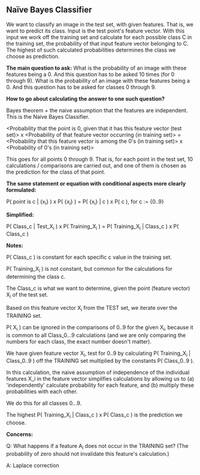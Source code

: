 ## Naïve Bayes Classifier
We want to classify an image in the test set, with given features. That is, we want to predict its class. Input is the test point's feature vector. With this input we work off the training set and calculate for each possible class C in the training set, the probability of that input feature vector belonging to C. The highest of such calculated probabilities determines the class we choose as prediction.

**The main question to ask:**
What is the probability of an image with these features being a 0. And this question has to be asked 10 times (for 0 through 9).
What is the probability of an image with these features being a 0. And this question has to be asked for classes 0 through 9.

**How to go about calculating the answer to one such question?**

Bayes theorem + the naive assumption that the features are independent. This is the Naive Bayes Classifier.

<Probability that the point is 0, given that it has this feature vector (test set)> x <Probability of that feature vector occurring (in training set)> = <Probability that this feature vector is among the 0's (in training set)> x <Probability of 0's (in training set)>

This goes for all points 0 through 9. That is, for each point in the test set, 10 calculations / comparisons are carried out, and one of them is chosen as the prediction for the class of that point.

**The same statement or equation with conditional aspects more clearly formulated:**

P( point is c | {x<sub>i</sub>} ) x P( {x<sub>i</sub>} ) = P( {x<sub>i</sub>} | c ) x P( c ), for c := {0..9}

**Simplified:**

P( Class_c | Test_X<sub>i</sub> ) x P( Training_X<sub>i</sub> ) = P( Training_X<sub>i</sub> | Class_c ) x P( Class_c )

**Notes:**

P( Class_c ) is constant for each specific c value in the training set.

P( Training_X<sub>i</sub> ) is not constant, but common for the calculations for determining the class c.

The Class_c is what we want to determine, given the point (feature vector) X<sub>i</sub> of the test set.

Based on this feature vector X<sub>i</sub> from the TEST set, we iterate over the TRAINING set.

P( X<sub>i</sub> ) can be ignored in the comparisons of 0..9 for the given X<sub>i</sub>, because it is common to all Class_0...9 calculations (and we are only comparing the numbers for each class, the exact number doesn't matter).

We have given feature vector X<sub>i</sub>, test for 0..9 by calculating P( Training_X<sub>i</sub> | Class_0..9 ) off the TRAINING set multiplied by the constants P( Class_0..9 ).

In this calculation, the naive assumption of independence of the individual features X_i in the feature vector simplifies calculations by allowing us to (a) 'independently' calculate probability for each feature, and (b) multiply these probabilities with each other.

We do this for all classes 0...9.

The highest P( Training_X<sub>i</sub> | Class_c ) x P( Class_c ) is the prediction we choose.

**Concerns:**

Q: What happens if a feature A<sub>i</sub> does not occur in the TRAINING set? (The probability of zero should not invalidate this feature's calculation.)

A: Laplace correction
